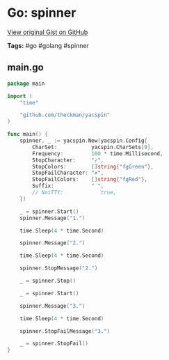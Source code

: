 # Go: spinner 

[View original Gist on GitHub](https://gist.github.com/Integralist/bdc3a6391682d351516ebcf766229e5b)

**Tags:** #go #golang #spinner

## main.go

```go
package main

import (
	"time"

	"github.com/theckman/yacspin"
)

func main() {
	spinner, _ := yacspin.New(yacspin.Config{
		CharSet:           yacspin.CharSets[9],
		Frequency:         100 * time.Millisecond,
		StopCharacter:     "✓",
		StopColors:        []string{"fgGreen"},
		StopFailCharacter: "✗",
		StopFailColors:    []string{"fgRed"},
		Suffix:            " ",
		// NotTTY:            true,
	})

	_ = spinner.Start()
	spinner.Message("1.")

	time.Sleep(4 * time.Second)

	spinner.Message("2.")

	time.Sleep(4 * time.Second)

	spinner.StopMessage("2.")

	_ = spinner.Stop()

	_ = spinner.Start()

	spinner.Message("3.")

	time.Sleep(4 * time.Second)

	spinner.StopFailMessage("3.")

	_ = spinner.StopFail()
}
```

